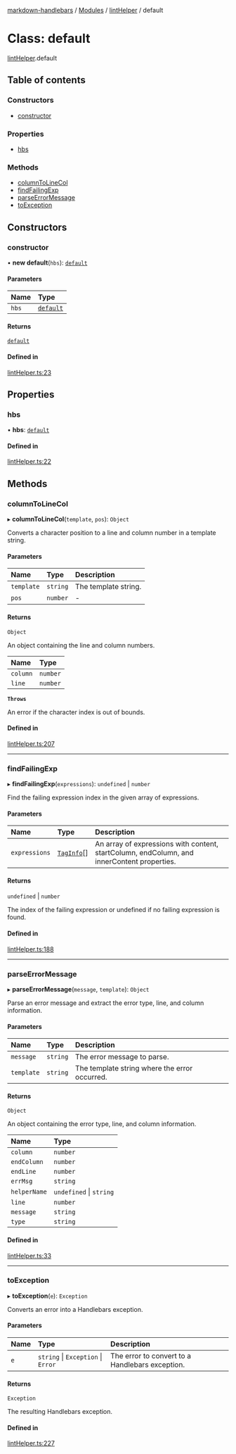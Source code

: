 [markdown-handlebars](../README.md) / [Modules](../modules.md) / [lintHelper](../modules/lintHelper.md) / default

# Class: default

[lintHelper](../modules/lintHelper.md).default

## Table of contents

### Constructors

- [constructor](lintHelper.default.md#constructor)

### Properties

- [hbs](lintHelper.default.md#hbs)

### Methods

- [columnToLineCol](lintHelper.default.md#columntolinecol)
- [findFailingExp](lintHelper.default.md#findfailingexp)
- [parseErrorMessage](lintHelper.default.md#parseerrormessage)
- [toException](lintHelper.default.md#toexception)

## Constructors

### constructor

• **new default**(`hbs`): [`default`](lintHelper.default.md)

#### Parameters

| Name | Type |
| :------ | :------ |
| `hbs` | [`default`](index.default.md) |

#### Returns

[`default`](lintHelper.default.md)

#### Defined in

[lintHelper.ts:23](https://github.com/nationalparkservice/npmap5-plugins/blob/044451c/markdown-handlebars/src/lintHelper.ts#L23)

## Properties

### hbs

• **hbs**: [`default`](index.default.md)

#### Defined in

[lintHelper.ts:22](https://github.com/nationalparkservice/npmap5-plugins/blob/044451c/markdown-handlebars/src/lintHelper.ts#L22)

## Methods

### columnToLineCol

▸ **columnToLineCol**(`template`, `pos`): `Object`

Converts a character position to a line and column number in a template string.

#### Parameters

| Name | Type | Description |
| :------ | :------ | :------ |
| `template` | `string` | The template string. |
| `pos` | `number` | - |

#### Returns

`Object`

An object containing the line and column numbers.

| Name | Type |
| :------ | :------ |
| `column` | `number` |
| `line` | `number` |

**`Throws`**

An error if the character index is out of bounds.

#### Defined in

[lintHelper.ts:207](https://github.com/nationalparkservice/npmap5-plugins/blob/044451c/markdown-handlebars/src/lintHelper.ts#L207)

___

### findFailingExp

▸ **findFailingExp**(`expressions`): `undefined` \| `number`

Find the failing expression index in the given array of expressions.

#### Parameters

| Name | Type | Description |
| :------ | :------ | :------ |
| `expressions` | [`TagInfo`](../interfaces/utils_findTags.TagInfo.md)[] | An array of expressions with content, startColumn, endColumn, and innerContent properties. |

#### Returns

`undefined` \| `number`

The index of the failing expression or undefined if no failing expression is found.

#### Defined in

[lintHelper.ts:188](https://github.com/nationalparkservice/npmap5-plugins/blob/044451c/markdown-handlebars/src/lintHelper.ts#L188)

___

### parseErrorMessage

▸ **parseErrorMessage**(`message`, `template`): `Object`

Parse an error message and extract the error type, line, and column information.

#### Parameters

| Name | Type | Description |
| :------ | :------ | :------ |
| `message` | `string` | The error message to parse. |
| `template` | `string` | The template string where the error occurred. |

#### Returns

`Object`

An object containing the error type, line, and column information.

| Name | Type |
| :------ | :------ |
| `column` | `number` |
| `endColumn` | `number` |
| `endLine` | `number` |
| `errMsg` | `string` |
| `helperName` | `undefined` \| `string` |
| `line` | `number` |
| `message` | `string` |
| `type` | `string` |

#### Defined in

[lintHelper.ts:33](https://github.com/nationalparkservice/npmap5-plugins/blob/044451c/markdown-handlebars/src/lintHelper.ts#L33)

___

### toException

▸ **toException**(`e`): `Exception`

Converts an error into a Handlebars exception.

#### Parameters

| Name | Type | Description |
| :------ | :------ | :------ |
| `e` | `string` \| `Exception` \| `Error` | The error to convert to a Handlebars exception. |

#### Returns

`Exception`

The resulting Handlebars exception.

#### Defined in

[lintHelper.ts:227](https://github.com/nationalparkservice/npmap5-plugins/blob/044451c/markdown-handlebars/src/lintHelper.ts#L227)
